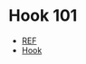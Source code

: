 # Hook 101

- [REF](https://www.freecodecamp.org/news/learn-react-hooks-by-building-a-paint-app/)
- [Hook](https://dev.to/bytebodger/constructors-in-functional-components-with-hooks-280m)
